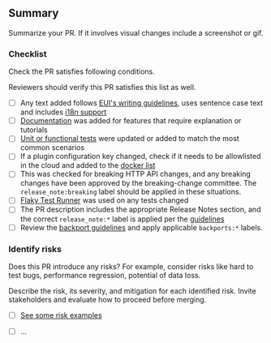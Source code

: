 ## Summary

Summarize your PR. If it involves visual changes include a screenshot or gif.


### Checklist

Check the PR satisfies following conditions. 

Reviewers should verify this PR satisfies this list as well.

- [ ] Any text added follows [EUI's writing guidelines](https://elastic.github.io/eui/#/guidelines/writing), uses sentence case text and includes [i18n support](https://github.com/elastic/kibana/blob/main/src/platform/packages/shared/kbn-i18n/README.md)
- [ ] [Documentation](https://www.elastic.co/guide/en/kibana/master/development-documentation.html) was added for features that require explanation or tutorials
- [ ] [Unit or functional tests](https://www.elastic.co/guide/en/kibana/master/development-tests.html) were updated or added to match the most common scenarios
- [ ] If a plugin configuration key changed, check if it needs to be allowlisted in the cloud and added to the [docker list](https://github.com/elastic/kibana/blob/main/src/dev/build/tasks/os_packages/docker_generator/resources/base/bin/kibana-docker)
- [ ] This was checked for breaking HTTP API changes, and any breaking changes have been approved by the breaking-change committee. The `release_note:breaking` label should be applied in these situations.
- [ ] [Flaky Test Runner](https://ci-stats.kibana.dev/trigger_flaky_test_runner/1) was used on any tests changed
- [ ] The PR  description includes the appropriate Release Notes section, and the correct `release_note:*` label is applied per the [guidelines](https://www.elastic.co/guide/en/kibana/master/contributing.html#kibana-release-notes-process)
- [ ] Review the [backport guidelines](https://docs.google.com/document/d/1VyN5k91e5OVumlc0Gb9RPa3h1ewuPE705nRtioPiTvY/edit?usp=sharing) and apply applicable `backports:*` labels.

### Identify risks

Does this PR introduce any risks? For example, consider risks like hard to test bugs, performance regression, potential of data loss.

Describe the risk, its severity, and mitigation for each identified risk. Invite stakeholders and evaluate how to proceed before merging.

- [ ] [See some risk examples](https://github.com/elastic/kibana/blob/main/RISK_MATRIX.mdx)
- [ ] ...



